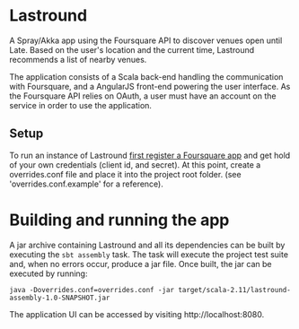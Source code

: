 # Lastround

A Spray/Akka app using the Foursquare API to discover venues open until Late.
Based on the user's location and the current time, Lastround recommends a list of
nearby venues.

The application consists of a Scala back-end handling the communication with
Foursquare, and a AngularJS front-end powering the user interface.
As the Foursquare API relies on OAuth, a user must have an account on the service
in order to use the application.

## Setup

To run an instance of Lastround [first register a Foursquare app](https://foursquare.com/developers/register)
and get hold of your own credentials (client id, and secret). At this point,
create a overrides.conf file and place it into the project root folder.
(see 'overrides.conf.example' for a reference).

# Building and running the app

A jar archive containing Lastround and all its dependencies can be built by executing
the `sbt assembly` task. The task will execute the project test suite and, when
no errors occur, produce a jar file. Once built, the jar can be executed by running:

    java -Doverrides.conf=overrides.conf -jar target/scala-2.11/lastround-assembly-1.0-SNAPSHOT.jar

The application UI can be accessed by visiting http://localhost:8080.
